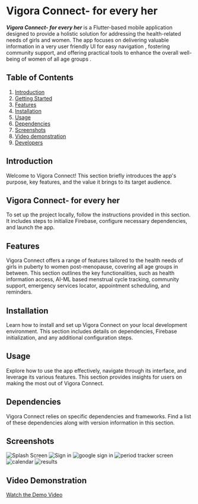# Vigora Connect- for every her

***Vigora Connect- for every her*** is a Flutter-based mobile application designed to provide a holistic solution for addressing the health-related needs of girls and women. The app focuses on delivering valuable information in a very user friendly UI for easy navigation , fostering community support, and offering practical tools to enhance the overall well-being of women of all age groups .

## Table of Contents

1. [Introduction](#introduction)
2. [Getting Started](#getting-started)
3. [Features](#features)
4. [Installation](#installation)
5. [Usage](#usage)
6. [Dependencies](#dependencies)
7. [Screenshots](#screeshots)
8. [Video demonstration](#video_demonstration)
9. [Developers](#developers)

## Introduction

Welcome to Vigora Connect! This section briefly introduces the app's purpose, key features, and the value it brings to its target audience.

## Vigora Connect- for every her

To set up the project locally, follow the instructions provided in this section. It includes steps to initialize Firebase, configure necessary dependencies, and launch the app.

## Features

Vigora Connect offers a range of features tailored to the health needs of girls in puberty to women post-menopause, covering all age groups in between. This section outlines the key functionalities, such as health information access, AI-ML based menstrual cycle tracking, community support, emergency services locator, appointment scheduling, and reminders.

## Installation

Learn how to install and set up Vigora Connect on your local development environment. This section includes details on dependencies, Firebase initialization, and any additional configuration steps.

## Usage

Explore how to use the app effectively, navigate through its interface, and leverage its various features. This section provides insights for users on making the most out of Vigora Connect.

## Dependencies

Vigora Connect relies on specific dependencies and frameworks. Find a list of these dependencies along with version information in this section.

## Screenshots


![Splash Screen](https://github.com/Its-alida/gdsc_2024/blob/main/screenshots/SPLASH_screen.png)
![Sign in](https://github.com/Its-alida/gdsc_2024/blob/main/output_images/sign_in_blank.jpg)
![google sign in](https://github.com/Its-alida/gdsc_2024/blob/main/output_images/sign_in_google_auth.jpg)
![period tracker screen](https://github.com/Its-alida/gdsc_2024/blob/main/output_images/period_tracker_screen.jpg)
![calendar](https://github.com/Its-alida/gdsc_2024/blob/main/output_images/calendar_to_make_logs.jpg)
![results](https://github.com/Its-alida/gdsc_2024/blob/main/output_images/prediction_basic.jpg)


## Video Demonstration
[Watch the Demo Video](https://youtu.be/87QlRsBqk9A)
